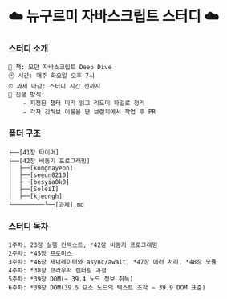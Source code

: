 # ☁️ 뉴구르미 자바스크립트 스터디 ☁️

###  스터디 소개
```
📖 책: 모던 자바스크립트 Deep Dive
🕑 시간: 매주 화요일 오후 7시
⏰ 과제 마감: 스터디 시간 전까지
📑 진행 방식:
    - 지정된 챕터 미리 읽고 리드미 파일로 정리
    - 각자 깃허브 이름을 딴 브랜치에서 작업 후 PR
```

### 폴더 구조
```
├──[41장 타이머]
├──[42장 비동기 프로그래밍]
│  ├──[kongnayeon]
│  ├──[seeun0210]
│  ├──[besyia0k0]
│  ├──[SoleiI]
│  ├──[kjeongh]
└─────────└──[과제].md
```

### 스터디 목차 
```
1주차: 23장 실행 컨텍스트, *42장 비동기 프로그래밍
2주차: *45장 프로미스
3주차: *46장 제너레이터와 async/await, *47장 에러 처리, *48장 모듈
4주차: *38장 브라우저 렌더링 과정
5주차: *39장 DOM(~ 39.4 노드 정보 취득)
6주차: *39장 DOM(39.5 요소 노드의 텍스트 조작 ~ 39.9 DOM 표준)
```


